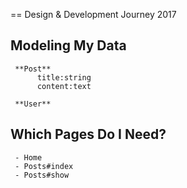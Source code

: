 == Design & Development Journey 2017

## Modeling My Data

     **Post**
          title:string
          content:text

     **User**

## Which Pages Do I Need?

     - Home
     - Posts#index
     - Posts#show

